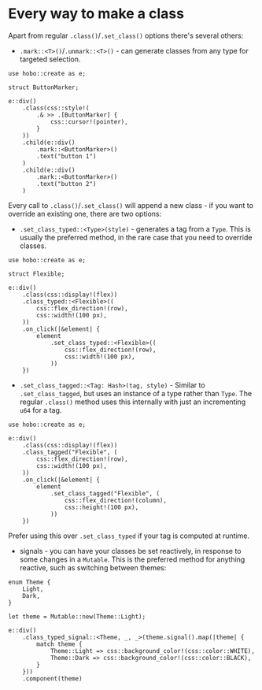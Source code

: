 # Every way to make a class

Apart from regular `.class()`/`.set_class()` options there's several others:

* `.mark::<T>()`/`.unmark::<T>()` - can generate classes from any type for targeted selection. 

```rust,noplaypen
use hobo::create as e;

struct ButtonMarker;

e::div()
    .class(css::style!(
        .& >> .[ButtonMarker] {
            css::cursor!(pointer),
        }
    ))
    .child(e::div()
        .mark::<ButtonMarker>()
        .text("button 1")
    )
    .child(e::div()
        .mark::<ButtonMarker>()
        .text("button 2")
    )
```

Every call to `.class()`/`.set_class()` will append a new class - if you want to override an existing one, there are two options:

* `.set_class_typed::<Type>(style)` - generates a tag from a `Type`. This is usually the preferred method, in the rare case that you need to override classes.

```rust,noplaypen
use hobo::create as e;

struct Flexible;

e::div()
    .class(css::display!(flex))
    .class_typed::<Flexible>((
        css::flex_direction!(row),
        css::width!(100 px),
    ))
    .on_click(|&element| {
        element
            .set_class_typed::<Flexible>((
                css::flex_direction!(row),
                css::width!(100 px),
            ))
    })
```

* `.set_class_tagged::<Tag: Hash>(tag, style)` - Similar to `.set_class_tagged`, but uses an instance of a type rather than `Type`. The regular `.class()` method uses this internally with just an incrementing `u64` for a tag.

```rust,noplaypen
use hobo::create as e;

e::div()
    .class(css::display!(flex))
    .class_tagged("Flexible", (
        css::flex_direction!(row),
        css::width!(100 px),
    ))
    .on_click(|&element| {
        element
            .set_class_tagged("Flexible", (
                css::flex_direction!(column),
                css::height!(100 px),
            ))
    })
```

Prefer using this over `.set_class_typed` if your tag is computed at runtime.

* signals - you can have your classes be set reactively, in response to some changes in a `Mutable`. This is the preferred method for anything reactive, such as switching between themes:

```rust,noplaypen
enum Theme {
    Light,
    Dark,
}

let theme = Mutable::new(Theme::Light);

e::div()
    .class_typed_signal::<Theme, _, _>(theme.signal().map(|theme| {
        match theme {
            Theme::Light => css::background_color!(css::color::WHITE),
            Theme::Dark => css::background_color!(css::color::BLACK),
        }
    }))
    .component(theme)
```
